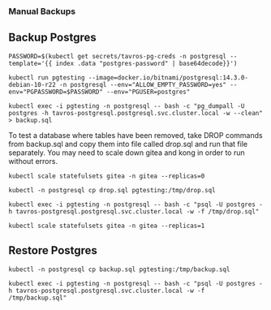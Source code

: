 ### Manual Backups

## Backup Postgres

```
PASSWORD=$(kubectl get secrets/tavros-pg-creds -n postgresql --template='{{ index .data "postgres-password" | base64decode}}')

kubectl run pgtesting --image=docker.io/bitnami/postgresql:14.3.0-debian-10-r22 -n postgresql --env="ALLOW_EMPTY_PASSWORD=yes" --env="PGPASSWORD=$PASSWORD" --env="PGUSER=postgres"

kubectl exec -i pgtesting -n postgresql -- bash -c "pg_dumpall -U postgres -h tavros-postgresql.postgresql.svc.cluster.local -w --clean" > backup.sql
```

To test a database where tables have been removed, take DROP commands from backup.sql and copy them into file called drop.sql and run that file separately. You may need to scale down gitea and kong in order to run without errors.


```
kubectl scale statefulsets gitea -n gitea --replicas=0

kubectl -n postgresql cp drop.sql pgtesting:/tmp/drop.sql

kubectl exec -i pgtesting -n postgresql -- bash -c "psql -U postgres -h tavros-postgresql.postgresql.svc.cluster.local -w -f /tmp/drop.sql"

kubectl scale statefulsets gitea -n gitea --replicas=1
```


## Restore Postgres

```
kubectl -n postgresql cp backup.sql pgtesting:/tmp/backup.sql

kubectl exec -i pgtesting -n postgresql -- bash -c "psql -U postgres -h tavros-postgresql.postgresql.svc.cluster.local -w -f /tmp/backup.sql"
```